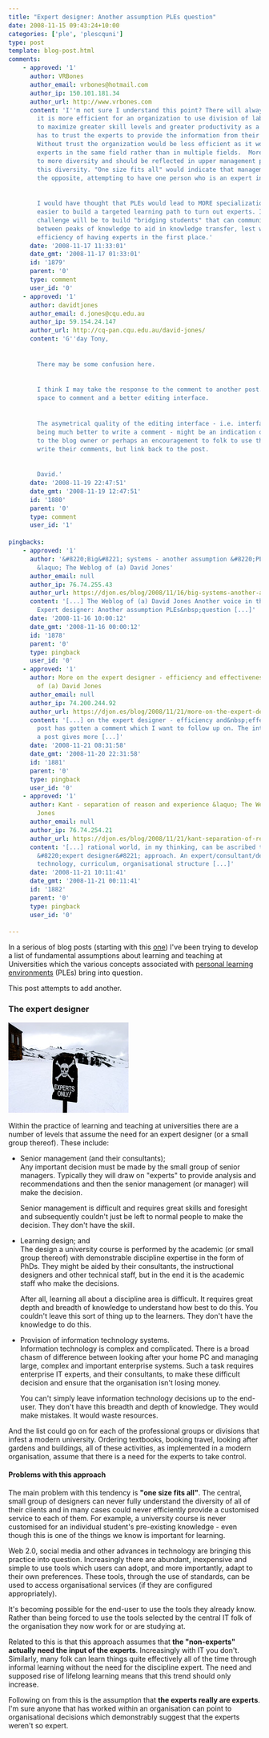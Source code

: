 ```yaml
---
title: "Expert designer: Another assumption PLEs question"
date: 2008-11-15 09:43:24+10:00
categories: ['ple', 'plescquni']
type: post
template: blog-post.html
comments:
    - approved: '1'
      author: VRBones
      author_email: vrbones@hotmail.com
      author_ip: 150.101.181.34
      author_url: http://www.vrbones.com
      content: 'I''m not sure I understand this point? There will always be experts because
        it is more efficient for an organization to use division of labour techniques
        to maximize greater skill levels and greater productivity as a whole. The organisation
        has to trust the experts to provide the information from their area of expertise.
        Without trust the organization would be less efficient as it would need multiple
        experts in the same field rather than in multiple fields.  More experts leads
        to more diversity and should be reflected in upper management processes to harness
        this diversity. "One size fits all" would indicate that management is attempting
        the opposite, attempting to have one person who is an expert in all fields.
    
    
        I would have thought that PLEs would lead to MORE specialization as it is far
        easier to build a targeted learning path to turn out experts. I see the greater
        challenge will be to build "bridging students" that can communicate effectively
        between peaks of knowledge to aid in knowledge transfer, lest we lose all the
        efficiency of having experts in the first place.'
      date: '2008-11-17 11:33:01'
      date_gmt: '2008-11-17 01:33:01'
      id: '1879'
      parent: '0'
      type: comment
      user_id: '0'
    - approved: '1'
      author: davidtjones
      author_email: d.jones@cqu.edu.au
      author_ip: 59.154.24.147
      author_url: http://cq-pan.cqu.edu.au/david-jones/
      content: 'G''day Tony,
    
    
        There may be some confusion here.
    
    
        I think I may take the response to the comment to another post.  Give me more
        space to comment and a better editing interface.
    
    
        The asymetrical quality of the editing interface - i.e. interface to write a post
        being much better to write a comment - might be an indication of the preference
        to the blog owner or perhaps an encouragement to folk to use their own blogs to
        write their comments, but link back to the post.
    
    
        David.'
      date: '2008-11-19 22:47:51'
      date_gmt: '2008-11-19 12:47:51'
      id: '1880'
      parent: '0'
      type: comment
      user_id: '1'
    
pingbacks:
    - approved: '1'
      author: '&#8220;Big&#8221; systems - another assumption &#8220;PLEs&#8221; overthrow
        &laquo; The Weblog of (a) David Jones'
      author_email: null
      author_ip: 76.74.255.43
      author_url: https://djon.es/blog/2008/11/16/big-systems-another-assumption-ples-overthrow/
      content: '[...] The Weblog of (a) David Jones Another voice in the blogosphere    &laquo;
        Expert designer: Another assumption PLEs&nbsp;question [...]'
      date: '2008-11-16 10:00:12'
      date_gmt: '2008-11-16 00:00:12'
      id: '1878'
      parent: '0'
      type: pingback
      user_id: '0'
    - approved: '1'
      author: More on the expert designer - efficiency and effectiveness &laquo; The Weblog
        of (a) David Jones
      author_email: null
      author_ip: 74.200.244.92
      author_url: https://djon.es/blog/2008/11/21/more-on-the-expert-designer-efficiency-and-effectiveness/
      content: '[...] on the expert designer - efficiency and&nbsp;effectiveness   A previous
        post has gotten a comment which I want to follow up on. The interface for writing
        a post gives more [...]'
      date: '2008-11-21 08:31:58'
      date_gmt: '2008-11-20 22:31:58'
      id: '1881'
      parent: '0'
      type: pingback
      user_id: '0'
    - approved: '1'
      author: Kant - separation of reason and experience &laquo; The Weblog of (a) David
        Jones
      author_email: null
      author_ip: 76.74.254.21
      author_url: https://djon.es/blog/2008/11/21/kant-separation-of-reason-and-experience/
      content: '[...] rational world, in my thinking, can be ascribed to aspects of the
        &#8220;expert designer&#8221; approach. An expert/consultant/designer in information
        technology, curriculum, organisational structure [...]'
      date: '2008-11-21 10:11:41'
      date_gmt: '2008-11-21 00:11:41'
      id: '1882'
      parent: '0'
      type: pingback
      user_id: '0'
    
---
```

In a serious of blog posts (starting with this [one](/blog2/2008/11/12/what-are-the-assumptions-which-pleslearning-20-etc-overthrow/)) I've been trying to develop a list of fundamental assumptions about learning and teaching at Universities which the various concepts associated with [personal learning environments](http://en.wikipedia.org/wiki/Personal_Learning_Environment) (PLEs) bring into question.

This post attempts to add another.

### The expert designer

[![Experts only](images/4368015_c73e0b9012_m.jpg)](http://flickr.com/photos/ross/4368015/)

Within the practice of learning and teaching at universities there are a number of levels that assume the need for an expert designer (or a small group thereof). These include:

- Senior management (and their consultants);  
    Any important decision must be made by the small group of senior managers. Typically they will draw on "experts" to provide analysis and recommendations and then the senior management (or manager) will make the decision.
    
    Senior management is difficult and requires great skills and foresight and subsequently couldn't just be left to normal people to make the decision. They don't have the skill.
    
- Learning design; and  
    The design a university course is performed by the academic (or small group thereof) with demonstrable discipline expertise in the form of PhDs. They might be aided by their consultants, the instructional designers and other technical staff, but in the end it is the academic staff who make the decisions.
    
    After all, learning all about a discipline area is difficult. It requires great depth and breadth of knowledge to understand how best to do this. You couldn't leave this sort of thing up to the learners. They don't have the knowledge to do this.
    
- Provision of information technology systems.  
    Information technology is complex and complicated. There is a broad chasm of difference between looking after your home PC and managing large, complex and important enterprise systems. Such a task requires enterprise IT experts, and their consultants, to make these difficult decision and ensure that the organisation isn't losing money.
    
    You can't simply leave information technology decisions up to the end-user. They don't have this breadth and depth of knowledge. They would make mistakes. It would waste resources.
    

And the list could go on for each of the professional groups or divisions that infest a modern university. Ordering textbooks, booking travel, looking after gardens and buildings, all of these activities, as implemented in a modern organisation, assume that there is a need for the experts to take control.

#### Problems with this approach

The main problem with this tendency is **"one size fits all"**. The central, small group of designers can never fully understand the diversity of all of their clients and in many cases could never efficiently provide a customised service to each of them. For example, a university course is never customised for an individual student's pre-existing knowledge - even though this is one of the things we know is important for learning.

Web 2.0, social media and other advances in technology are bringing this practice into question. Increasingly there are abundant, inexpensive and simple to use tools which users can adopt, and more importantly, adapt to their own preferences. These tools, through the use of standards, can be used to access organisational services (if they are configured appropriately).

It's becoming possible for the end-user to use the tools they already know. Rather than being forced to use the tools selected by the central IT folk of the organisation they now work for or are studying at.

Related to this is that this approach assumes that **the "non-experts" actually need the input of the experts**. Increasingly with IT you don't. Similarly, many folk can learn things quite effectively all of the time through informal learning without the need for the discipline expert. The need and supposed rise of lifelong learning means that this trend should only increase.

Following on from this is the assumption that **the experts really are experts**. I'm sure anyone that has worked within an organisation can point to organisational decisions which demonstrably suggest that the experts weren't so expert.